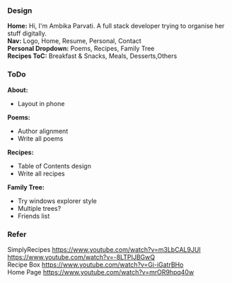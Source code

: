 ### Design
**Home:** Hi, I'm Ambika Parvati. A full stack developer trying to organise her stuff digitally. </br>
**Nav:** Logo, Home, Resume, Personal, Contact </br>
**Personal Dropdown:** Poems, Recipes, Family Tree </br>
**Recipes ToC:** Breakfast & Snacks, Meals, Desserts,Others </br>

### ToDo
**About:** 
- Layout in phone

**Poems:**
- Author alignment
- Write all poems

**Recipes:**
- Table of Contents design
- Write all recipes

**Family Tree:**
- Try windows explorer style
- Multiple trees?
- Friends list

### Refer
SimplyRecipes https://www.youtube.com/watch?v=m3LbCAL9JUI </br>
https://www.youtube.com/watch?v=-8LTPIJBGwQ </br>
Recipe Box https://www.youtube.com/watch?v=Gi-iGatrBHo </br>
Home Page https://www.youtube.com/watch?v=mrOR9hpq40w </br>
